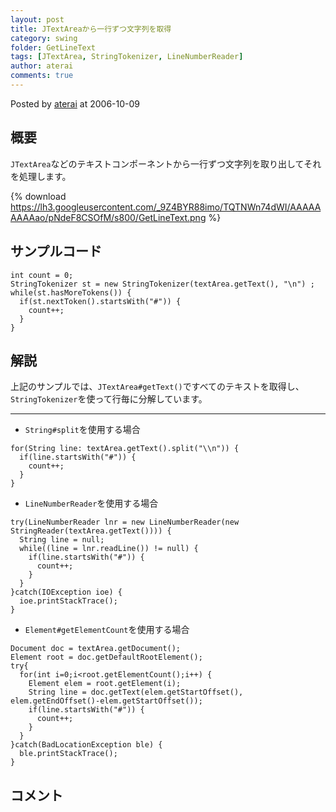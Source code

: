 ```yaml
---
layout: post
title: JTextAreaから一行ずつ文字列を取得
category: swing
folder: GetLineText
tags: [JTextArea, StringTokenizer, LineNumberReader]
author: aterai
comments: true
---
```


Posted by [aterai](http://terai.xrea.jp/aterai.html) at 2006-10-09

## 概要
`JTextArea`などのテキストコンポーネントから一行ずつ文字列を取り出してそれを処理します。

{% download https://lh3.googleusercontent.com/_9Z4BYR88imo/TQTNWn74dWI/AAAAAAAAAao/pNdeF8CSOfM/s800/GetLineText.png %}

## サンプルコード
<pre class="prettyprint"><code>int count = 0;
StringTokenizer st = new StringTokenizer(textArea.getText(), "\n") ;
while(st.hasMoreTokens()) {
  if(st.nextToken().startsWith("#")) {
    count++;
  }
}
</code></pre>

## 解説
上記のサンプルでは、`JTextArea#getText()`ですべてのテキストを取得し、`StringTokenizer`を使って行毎に分解しています。

- - - -
- `String#split`を使用する場合

<!-- dummy comment line for breaking list -->

<pre class="prettyprint"><code>for(String line: textArea.getText().split("\\n")) {
  if(line.startsWith("#")) {
    count++;
  }
}
</code></pre>

- `LineNumberReader`を使用する場合

<!-- dummy comment line for breaking list -->

<pre class="prettyprint"><code>try(LineNumberReader lnr = new LineNumberReader(new StringReader(textArea.getText()))) {
  String line = null;
  while((line = lnr.readLine()) != null) {
    if(line.startsWith("#")) {
      count++;
    }
  }
}catch(IOException ioe) {
  ioe.printStackTrace();
}
</code></pre>

- `Element#getElementCount`を使用する場合

<!-- dummy comment line for breaking list -->

<pre class="prettyprint"><code>Document doc = textArea.getDocument();
Element root = doc.getDefaultRootElement();
try{
  for(int i=0;i&lt;root.getElementCount();i++) {
    Element elem = root.getElement(i);
    String line = doc.getText(elem.getStartOffset(), elem.getEndOffset()-elem.getStartOffset());
    if(line.startsWith("#")) {
      count++;
    }
  }
}catch(BadLocationException ble) {
  ble.printStackTrace();
}
</code></pre>

## コメント
